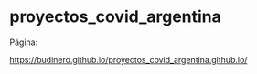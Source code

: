 # proyectos_covid_argentina


Página:

https://budinero.github.io/proyectos_covid_argentina.github.io/
